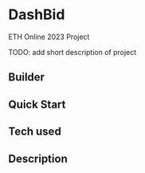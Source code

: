 # DashBid

ETH Online 2023 Project

TODO: add short description of project

## Builder

## Quick Start

## Tech used

## Description
